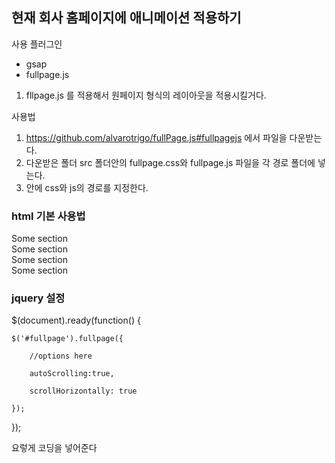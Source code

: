 ## 현재 회사 홈페이지에 애니메이션 적용하기

사용 플러그인

- gsap
- fullpage.js

1. fllpage.js 를 적용해서 원페이지 형식의 레이아웃을 적용시킬거다.


사용법
 1. https://github.com/alvarotrigo/fullPage.js#fullpagejs 에서 파일을 다운받는다. 
 2. 다운받은 폴더 src 폴더안의 fullpage.css와 fullpage.js 파일을 각 경로 폴더에 넣는다. 
 3. <head></> 안에 css와 js의 경로를 지정한다. 
 
 ### html 기본 사용법 
 
<div id="fullpage">
	<div class="section">Some section</div>
	<div class="section">Some section</div>
	<div class="section">Some section</div>
	<div class="section">Some section</div>
</div>



### jquery 설정

$(document).ready(function() {

	$('#fullpage').fullpage({
	
		//options here
		
		autoScrolling:true,
		
		scrollHorizontally: true
		
	});	
	
});

요렇게 코딩을 넣어준다 
